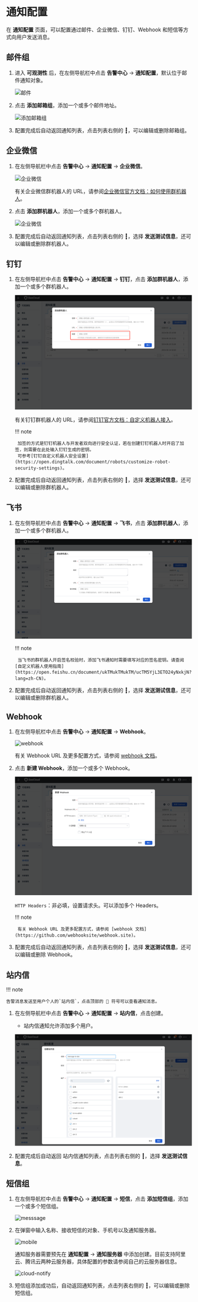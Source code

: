 # 通知配置

在 __通知配置__ 页面，可以配置通过邮件、企业微信、钉钉、Webhook 和短信等方式向用户发送消息。

## 邮件组

1. 进入 __可观测性__ 后，在左侧导航栏中点击 __告警中心__ -> __通知配置__，默认位于邮件通知对象。

    ![邮件](https://docs.daocloud.io/daocloud-docs-images/docs/zh/docs/insight/images/email00.png)

2. 点击 __添加邮箱组__，添加一个或多个邮件地址。

    ![添加邮箱组](https://docs.daocloud.io/daocloud-docs-images/docs/zh/docs/insight/images/email01.png)

3. 配置完成后自动返回通知列表，点击列表右侧的 __┇__，可以编辑或删除邮箱组。

## 企业微信

1. 在左侧导航栏中点击 __告警中心__ -> __通知配置__ -> __企业微信__。

    ![企业微信](https://docs.daocloud.io/daocloud-docs-images/docs/zh/docs/insight/images/wechatbot00.png)

    有关企业微信群机器人的 URL，请参阅[企业微信官方文档：如何使用群机器人](https://developer.work.weixin.qq.com/document/path/91770)。

2. 点击 __添加群机器人__，添加一个或多个群机器人。

    ![企业微信](https://docs.daocloud.io/daocloud-docs-images/docs/zh/docs/insight/images/wechatbot01.png)

3. 配置完成后自动返回通知列表，点击列表右侧的 __┇__，选择 __发送测试信息__，还可以编辑或删除群机器人。

## 钉钉

1. 在左侧导航栏中点击 __告警中心__ -> __通知配置__ -> __钉钉__，点击 __添加群机器人__，添加一个或多个群机器人。

    ![钉钉](../../images/dingding.png)

    有关钉钉群机器人的 URL，请参阅[钉钉官方文档：自定义机器人接入](https://open.dingtalk.com/document/robots/custom-robot-access)。

    !!! note

        加签的方式是钉钉机器人与开发者双向进行安全认证，若在创建钉钉机器人时开启了加签，则需要在此处输入钉钉生成的密钥。
        可参考[钉钉自定义机器人安全设置](https://open.dingtalk.com/document/robots/customize-robot-security-settings)。

1. 配置完成后自动返回通知列表，点击列表右侧的 __┇__，选择 __发送测试信息__，还可以编辑或删除群机器人。

## 飞书

1. 在左侧导航栏中点击 __告警中心__ -> __通知配置__ -> __飞书__，点击 __添加群机器人__，添加一个或多个群机器人。

    ![飞书](../../images/notify-01.png)

    !!! note

        当飞书的群机器人开启签名校验时，添加飞书通知时需要填写对应的签名密钥。请查阅 [自定义机器人使用指南](https://open.feishu.cn/document/ukTMukTMukTM/ucTM5YjL3ETO24yNxkjN?lang=zh-CN)。

2. 配置完成后自动返回通知列表，点击列表右侧的 __┇__，选择 __发送测试信息__，还可以编辑或删除群机器人。

## Webhook

1. 在左侧导航栏中点击 __告警中心__ -> __通知配置__ -> __Webhook__。

    ![webhook](https://docs.daocloud.io/daocloud-docs-images/docs/zh/docs/insight/images/webhook00.png)

    有关 Webhook URL 及更多配置方式，请参阅 [webhook 文档](https://github.com/webhooksite/webhook.site)。

2. 点击 __新建 Webhook__，添加一个或多个 Webhook。

    ![alt text](../../images/webhook.png)

    `HTTP Headers`：非必填，设置请求头。可以添加多个 Headers。

    !!! note

        有关 Webhook URL 及更多配置方式，请参阅 [webhook 文档](https://github.com/webhooksite/webhook.site)。

3. 配置完成后自动返回通知列表，点击列表右侧的 __┇__，选择 __发送测试信息__，还可以编辑或删除 Webhook。

## 站内信

!!! note

    告警消息发送至用户个人的`站内信`，点击顶部的 🔔 符号可以查看通知消息。

1. 在左侧导航栏中点击 __告警中心__ -> __通知配置__ -> __站内信__，点击创建。

    - 站内信通知允许添加多个用户。

    ![message](../../images/notify-02.png)

2. 配置完成后自动返回 站内信通知列表，点击列表右侧的 __┇__，选择 __发送测试信息__。

## 短信组

1. 在左侧导航栏中点击 __告警中心__ -> __通知配置__ -> __短信__，点击 __添加短信组__，添加一个或多个短信组。

    ![messsage](https://docs.daocloud.io/daocloud-docs-images/docs/zh/docs/insight/images/notify06.png)

2. 在弹窗中输入名称、接收短信的对象、手机号以及通知服务器。

    ![mobile](https://docs.daocloud.io/daocloud-docs-images/docs/zh/docs/insight/images/notify07.png)

    通知服务器需要预先在 __通知配置__ -> __通知服务器__ 中添加创建。目前支持阿里云、腾讯云两种云服务器，具体配置的参数请参阅自己的云服务器信息。

    ![cloud-notify](https://docs.daocloud.io/daocloud-docs-images/docs/zh/docs/insight/images/notify08.png)

3. 短信组添加成功后，自动返回通知列表，点击列表右侧的 __┇__，可以编辑或删除短信组。
